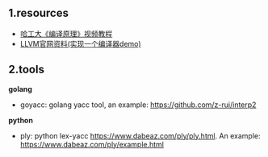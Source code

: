 ## 1.resources

* [哈工大《编译原理》视频教程](https://www.bilibili.com/video/av17649289?p=7)
* [LLVM官网资料(实现一个编译器demo)](http://llvm.org/docs/tutorial/)

## 2.tools
**golang**

* goyacc: golang yacc tool, an example: https://github.com/z-rui/interp2


**python**

* ply: python lex-yacc https://www.dabeaz.com/ply/ply.html. An example: https://www.dabeaz.com/ply/example.html